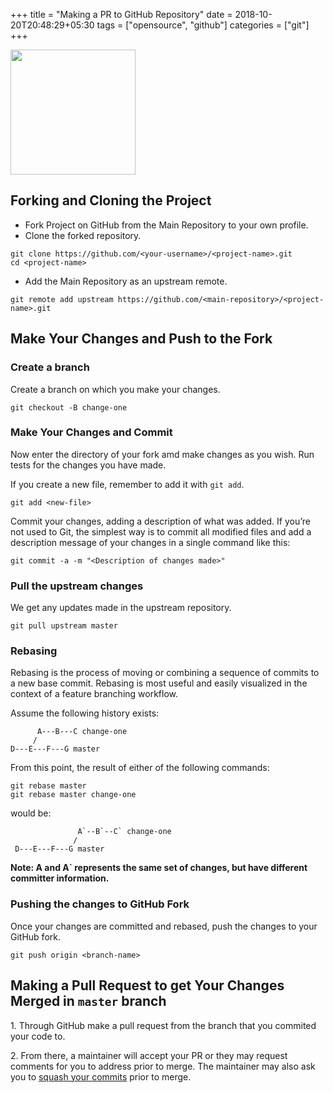 +++
title = "Making a PR to GitHub Repository"
date = 2018-10-20T20:48:29+05:30
tags = ["opensource", "github"]
categories = ["git"]
+++


<img src="/img/git_logo.png" id="logo">

<style type="text/css">
	#logo {
		box-shadow: none;
		width: 200px;
	}
</style>

<meta name="twitter:card" content="summary">
<meta name="twitter:image" content="https://usmanmuhd.com/usmanmuhd.svg">
<meta name="twitter:title" content="Making a PR to GitHub Repository">

Forking and Cloning the Project
-------------------------------

-  Fork Project on GitHub from the Main Repository to your own profile.
-  Clone the forked repository.

``` {.sourceCode .sh}
git clone https://github.com/<your-username>/<project-name>.git
cd <project-name>
```

-  Add the Main Repository as an upstream remote.

``` {.sourceCode .sh}
git remote add upstream https://github.com/<main-repository>/<project-name>.git
```

Make Your Changes and Push to the Fork
--------------------------------------

### Create a branch

Create a branch on which you make your changes.

``` {.sourceCode .sh}
git checkout -B change-one
```

### Make Your Changes and Commit

Now enter the directory of your fork amd make changes as you wish. Run tests for the changes you have made.

If you create a new file, remember to add it with `git add`.

``` {.sourceCode .sh}
git add <new-file>
```

Commit your changes, adding a description of what was added. If you’re not used to Git, the simplest way is to commit all modified files and add a description message of your changes in a single command like this:

``` {.sourceCode .sh}
git commit -a -m "<Description of changes made>"
```

### Pull the upstream changes

We get any updates made in the upstream repository.

``` {.sourceCode .sh}
git pull upstream master
```

### Rebasing

Rebasing is the process of moving or combining a sequence of commits to a new base commit. Rebasing is most useful and easily visualized in the context of a feature branching workflow.

Assume the following history exists:

``` {.sourceCode .sh}
      A---B---C change-one
     /
D---E---F---G master
```

From this point, the result of either of the following commands:

``` {.sourceCode .sh}
git rebase master
git rebase master change-one
```

would be:

``` {.sourceCode .sh}
               A`--B`--C` change-one
              /
 D---E---F---G master
```
**Note:
A and A\` represents the same set of changes, but have different committer information.**


### Pushing the changes to GitHub Fork

Once your changes are committed and rebased, push the changes to your GitHub fork.

``` {.sourceCode .sh}
git push origin <branch-name>
```

Making a Pull Request to get Your Changes Merged in `master` branch
------------------------------------------------------------------

​1. Through GitHub make a pull request from the branch that you commited your code to.

​2. From there, a maintainer will accept your PR or they may request comments for you to address prior to merge. The maintainer may also ask you to [squash your commits](https://robots.thoughtbot.com/git-interactive-rebase-squash-amend-rewriting-history) prior to merge.
